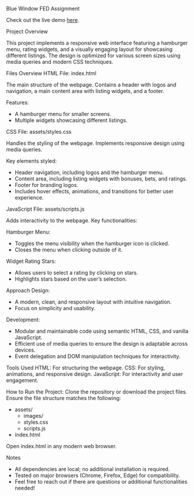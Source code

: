 Blue Window FED Assignment

Check out the live demo [here](https://mpetrov99.github.io/Blue_Window_FED_Task.MPetrov99.github.io/).

Project Overview

This project implements a responsive web interface featuring a hamburger menu, rating widgets, and a visually engaging layout for showcasing different listings. The design is optimized for various screen sizes using media queries and modern CSS techniques.

Files Overview
HTML
File: index.html

The main structure of the webpage.
Contains a header with logos and navigation, a main content area with listing widgets, and a footer.

Features:
- A hamburger menu for smaller screens.
- Multiple widgets showcasing different listings.

CSS
File: assets/styles.css

Handles the styling of the webpage.
Implements responsive design using media queries.

Key elements styled:
- Header navigation, including logos and the hamburger menu.
- Content area, including listing widgets with bonuses, bets, and ratings.
- Footer for branding logos.
- Includes hover effects, animations, and transitions for better user experience.

JavaScript
File: assets/scripts.js

Adds interactivity to the webpage.
Key functionalities:

Hamburger Menu:
- Toggles the menu visibility when the hamburger icon is clicked.
- Closes the menu when clicking outside of it.

Widget Rating Stars:
- Allows users to select a rating by clicking on stars.
- Highlights stars based on the user’s selection.

Approach
Design:
- A modern, clean, and responsive layout with intuitive navigation.
- Focus on simplicity and usability.

Development:
- Modular and maintainable code using semantic HTML, CSS, and vanilla JavaScript.
- Efficient use of media queries to ensure the design is adaptable across devices.
- Event delegation and DOM manipulation techniques for interactivity.

Tools Used
HTML: For structuring the webpage.
CSS: For styling, animations, and responsive design.
JavaScript: For interactivity and user engagement.

How to Run the Project:
Clone the repository or download the project files.
Ensure the file structure matches the following:
- assets/
  - images/
  - styles.css
  - scripts.js
- index.html

Open index.html in any modern web browser.

Notes
- All dependencies are local; no additional installation is required.
- Tested on major browsers (Chrome, Firefox, Edge) for compatibility.
- Feel free to reach out if there are questions or additional functionalities needed!
